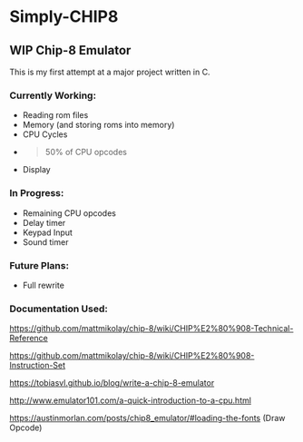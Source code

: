 # Simply-CHIP8
## WIP Chip-8 Emulator

This is my first attempt at a major project written in C.

### Currently Working:
- Reading rom files
- Memory (and storing roms into memory)
- CPU Cycles
- >50% of CPU opcodes
- Display

### In Progress:
- Remaining CPU opcodes
- Delay timer
- Keypad Input
- Sound timer

### Future Plans:
- Full rewrite

### Documentation Used:

https://github.com/mattmikolay/chip-8/wiki/CHIP%E2%80%908-Technical-Reference

https://github.com/mattmikolay/chip-8/wiki/CHIP%E2%80%908-Instruction-Set

https://tobiasvl.github.io/blog/write-a-chip-8-emulator

http://www.emulator101.com/a-quick-introduction-to-a-cpu.html

https://austinmorlan.com/posts/chip8_emulator/#loading-the-fonts (Draw Opcode)
